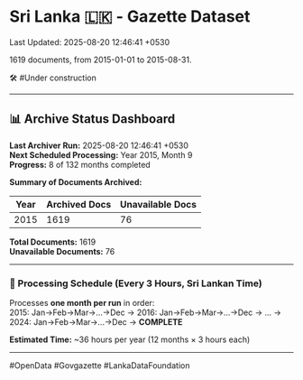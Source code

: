 # Sri Lanka 🇱🇰 - Gazette Dataset

Last Updated: 2025-08-20 12:46:41 +0530

1619 documents, from 2015-01-01 to 2015-08-31.

🛠️ #Under construction

---

## 📊 Archive Status Dashboard

**Last Archiver Run:** 2025-08-20 12:46:41 +0530  
**Next Scheduled Processing:** Year 2015, Month 9  
**Progress:** 8 of 132 months completed

**Summary of Documents Archived:**

| Year | Archived Docs | Unavailable Docs |
|------|---------------|-----------------|
| 2015 | 1619 | 76 |

**Total Documents:** 1619  
**Unavailable Documents:** 76 

---

### 🔄 Processing Schedule (Every 3 Hours, Sri Lankan Time)
Processes **one month per run** in order:  
2015: Jan→Feb→Mar→...→Dec → 2016: Jan→Feb→Mar→...→Dec → ... → 2024: Jan→Feb→Mar→...→Dec → **COMPLETE**

**Estimated Time:** ~36 hours per year (12 months × 3 hours each)

---
#OpenData #Govgazette #LankaDataFoundation
